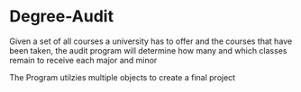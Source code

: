 # Degree-Audit
Given a set of all courses a university has to offer and the courses that have been taken, the audit program will determine how many and which classes remain to receive each major and minor

The Program utilzies multiple objects to create a final project
